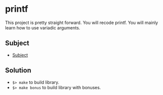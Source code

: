 # printf

This project is pretty straight forward. You will recode printf. You will mainly learn how to use variadic arguments.

## Subject

- [Subject](./en.subject.pdf)

## Solution

- `$> make` to build library.
- `$> make bonus` to build library with bonuses.

